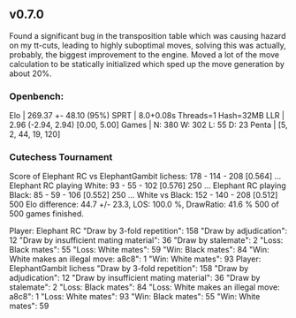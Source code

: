 ## v0.7.0
Found a significant bug in the transposition table which was causing hazard on my tt-cuts, leading to highly suboptimal moves, solving this was actually, probably, the biggest improvement to the engine.
Moved a lot of the move calculation to be statically initialized which sped up the move generation by about 20%.

### Openbench:
Elo   | 269.37 +- 48.10 (95%)
SPRT  | 8.0+0.08s Threads=1 Hash=32MB
LLR   | 2.96 (-2.94, 2.94) [0.00, 5.00]
Games | N: 380 W: 302 L: 55 D: 23
Penta | [5, 2, 44, 19, 120]

### Cutechess Tournament
Score of Elephant RC vs ElephantGambit lichess: 178 - 114 - 208 [0.564]
...      Elephant RC playing White: 93 - 55 - 102  [0.576] 250
...      Elephant RC playing Black: 85 - 59 - 106  [0.552] 250
...      White vs Black: 152 - 140 - 208  [0.512] 500
Elo difference: 44.7 +/- 23.3, LOS: 100.0 %, DrawRatio: 41.6 %
500 of 500 games finished.

Player: Elephant RC
   "Draw by 3-fold repetition": 158
   "Draw by adjudication": 12
   "Draw by insufficient mating material": 36
   "Draw by stalemate": 2
   "Loss: Black mates": 55
   "Loss: White mates": 59
   "Win: Black mates": 84
   "Win: White makes an illegal move: a8c8": 1
   "Win: White mates": 93
Player: ElephantGambit lichess
   "Draw by 3-fold repetition": 158
   "Draw by adjudication": 12
   "Draw by insufficient mating material": 36
   "Draw by stalemate": 2
   "Loss: Black mates": 84
   "Loss: White makes an illegal move: a8c8": 1
   "Loss: White mates": 93
   "Win: Black mates": 55
   "Win: White mates": 59
